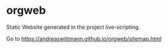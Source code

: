 # orgweb
Static Website generated in the project live-scripting.

Go to https://andreaswittmann.github.io/orgweb/sitemap.html


